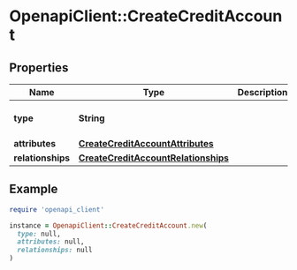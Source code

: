 # OpenapiClient::CreateCreditAccount

## Properties

| Name | Type | Description | Notes |
| ---- | ---- | ----------- | ----- |
| **type** | **String** |  | [optional][default to &#39;creditAccount&#39;] |
| **attributes** | [**CreateCreditAccountAttributes**](CreateCreditAccountAttributes.md) |  | [optional] |
| **relationships** | [**CreateCreditAccountRelationships**](CreateCreditAccountRelationships.md) |  | [optional] |

## Example

```ruby
require 'openapi_client'

instance = OpenapiClient::CreateCreditAccount.new(
  type: null,
  attributes: null,
  relationships: null
)
```

